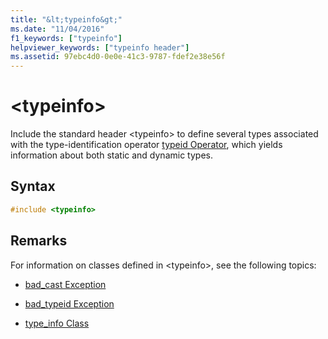 ```yaml
---
title: "&lt;typeinfo&gt;"
ms.date: "11/04/2016"
f1_keywords: ["typeinfo"]
helpviewer_keywords: ["typeinfo header"]
ms.assetid: 97ebc4d0-0e0e-41c3-9787-fdef2e38e56f
---
```

# &lt;typeinfo&gt;

Include the standard header \<typeinfo> to define several types associated with the type-identification operator [typeid Operator](../cpp/typeid-operator.md), which yields information about both static and dynamic types.

## Syntax

```cpp
#include <typeinfo>
```

## Remarks

For information on classes defined in \<typeinfo>, see the following topics:

- [bad_cast Exception](../cpp/bad-cast-exception.md)

- [bad_typeid Exception](../cpp/bad-typeid-exception.md)

- [type_info Class](../cpp/type-info-class.md)
